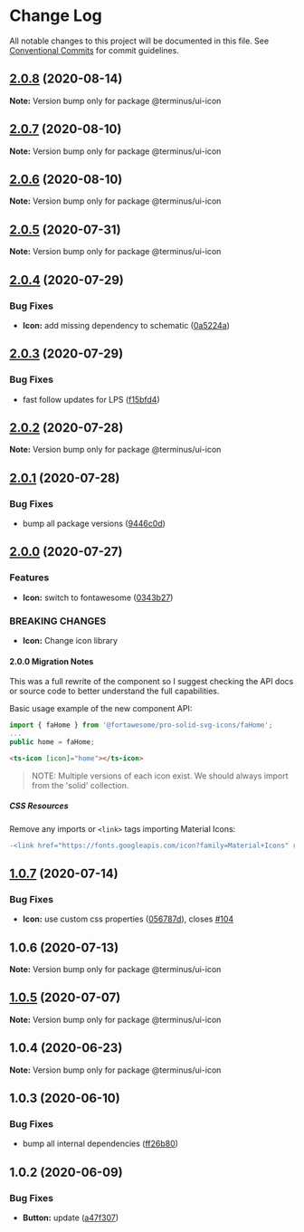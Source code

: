 # Change Log

All notable changes to this project will be documented in this file.
See [Conventional Commits](https://conventionalcommits.org) for commit guidelines.

## [2.0.8](https://github.com/GetTerminus/terminus-oss/compare/@terminus/ui-icon@2.0.7...@terminus/ui-icon@2.0.8) (2020-08-14)

**Note:** Version bump only for package @terminus/ui-icon





## [2.0.7](https://github.com/GetTerminus/terminus-oss/compare/@terminus/ui-icon@2.0.6...@terminus/ui-icon@2.0.7) (2020-08-10)

**Note:** Version bump only for package @terminus/ui-icon

## [2.0.6](https://github.com/GetTerminus/terminus-oss/compare/@terminus/ui-icon@2.0.5...@terminus/ui-icon@2.0.6) (2020-08-10)

**Note:** Version bump only for package @terminus/ui-icon

## [2.0.5](https://github.com/GetTerminus/terminus-oss/compare/@terminus/ui-icon@2.0.4...@terminus/ui-icon@2.0.5) (2020-07-31)

**Note:** Version bump only for package @terminus/ui-icon

## [2.0.4](https://github.com/GetTerminus/terminus-oss/compare/@terminus/ui-icon@2.0.3...@terminus/ui-icon@2.0.4) (2020-07-29)

### Bug Fixes

* **Icon:** add missing dependency to schematic ([0a5224a](https://github.com/GetTerminus/terminus-oss/commit/0a5224a821c192232994abba08e8a66d9e6c5bbf))

## [2.0.3](https://github.com/GetTerminus/terminus-oss/compare/@terminus/ui-icon@2.0.2...@terminus/ui-icon@2.0.3) (2020-07-29)

### Bug Fixes

* fast follow updates for LPS ([f15bfd4](https://github.com/GetTerminus/terminus-oss/commit/f15bfd4fa088da2fea76e9964c664bad8844e740))

## [2.0.2](https://github.com/GetTerminus/terminus-oss/compare/@terminus/ui-icon@2.0.1...@terminus/ui-icon@2.0.2) (2020-07-28)

**Note:** Version bump only for package @terminus/ui-icon

## [2.0.1](https://github.com/GetTerminus/terminus-oss/compare/@terminus/ui-icon@2.0.0...@terminus/ui-icon@2.0.1) (2020-07-28)

### Bug Fixes

* bump all package versions ([9446c0d](https://github.com/GetTerminus/terminus-oss/commit/9446c0d5cde3bd693cfba7cabbfd2db443a47b00))

## [2.0.0](https://github.com/GetTerminus/terminus-oss/compare/@terminus/ui-icon@1.0.7...@terminus/ui-icon@2.0.0) (2020-07-27)

### Features

* **Icon:** switch to fontawesome ([0343b27](https://github.com/GetTerminus/terminus-oss/commit/0343b2772de7249ff6ebcb0c7cfd682d7e1ae808))

### BREAKING CHANGES

* **Icon:** Change icon library

#### 2.0.0 Migration Notes

This was a full rewrite of the component so I suggest checking the API docs or source code to better understand the full capabilities.

Basic usage example of the new component API:

```typescript
import { faHome } from '@fortawesome/pro-solid-svg-icons/faHome';
...
public home = faHome;
```

```html
<ts-icon [icon]="home"></ts-icon>
```

> NOTE: Multiple versions of each icon exist. We should always import from the 'solid' collection.

##### CSS Resources

Remove any imports or `<link>` tags importing Material Icons:

```diff
-<link href="https://fonts.googleapis.com/icon?family=Material+Icons" rel="stylesheet">
```

## [1.0.7](https://github.com/GetTerminus/terminus-oss/compare/@terminus/ui-icon@1.0.6...@terminus/ui-icon@1.0.7) (2020-07-14)

### Bug Fixes

* **Icon:** use custom css properties ([056787d](https://github.com/GetTerminus/terminus-oss/commit/056787d9427e334b967f5aa4cb9e8ef7d857bdca)), closes [#104](https://github.com/GetTerminus/terminus-oss/issues/104)

## 1.0.6 (2020-07-13)

**Note:** Version bump only for package @terminus/ui-icon

## [1.0.5](https://github.com/GetTerminus/terminus-oss/compare/@terminus/ui-icon@1.0.4...@terminus/ui-icon@1.0.5) (2020-07-07)

**Note:** Version bump only for package @terminus/ui-icon

## 1.0.4 (2020-06-23)

**Note:** Version bump only for package @terminus/ui-icon

## 1.0.3 (2020-06-10)

### Bug Fixes

* bump all internal dependencies ([ff26b80](https://github.com/GetTerminus/terminus-oss/commit/ff26b806bb599401f006996be5b567a378e68ef3))

## 1.0.2 (2020-06-09)

### Bug Fixes

* **Button:** update ([a47f307](https://github.com/GetTerminus/terminus-oss/commit/a47f30757b9216d6ee76788c117e76eacf5289e5))
